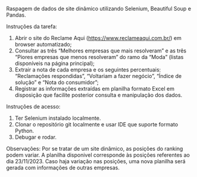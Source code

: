 Raspagem de dados de site dinâmico utilizando Selenium, Beautiful Soup e Pandas.

Instruções da tarefa: 
1. Abrir o site do Reclame Aqui (https://www.reclameaqui.com.br/) em browser automatizado;
2. Consultar as três “Melhores empresas que mais resolveram” e as três “Piores empresas que menos resolveram” do ramo da “Moda” (listas disponíveis na página principal);
3. Extrair a nota de cada empresa e os seguintes percentuais: “Reclamações respondidas”, “Voltariam a fazer negócio”, “Índice de solução” e “Nota do consumidor”;
4. Registrar as informações extraídas em planilha formato Excel em disposição que facilite posterior consulta e manipulação dos dados.

Instruções de acesso: 
1. Ter Selenium instalado localmente.
2. Clonar o repositório git localmente e usar IDE que suporte formato Python.
3. Debugar e rodar.

Observações: 
Por se tratar de um site dinâmico, as posições do ranking podem variar. A planilha disponivel corresponde às posições referentes ao dia 23/11/2023. Caso haja variação nas posições, uma nova planilha será gerada com informações de outras empresas. 
